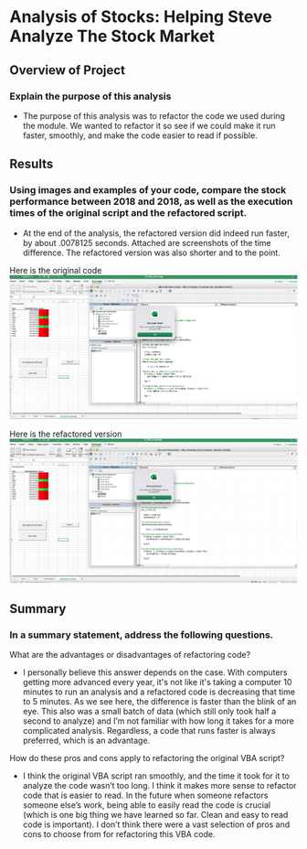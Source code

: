 # Analysis of Stocks: Helping Steve Analyze The Stock Market
## Overview of Project
### Explain the purpose of this analysis

- The purpose of this analysis was to refactor the code we used during the module. We wanted to refactor it so see if we could make it run faster, smoothly, and make the code easier to read if possible.  
## Results
### Using images and examples of your code, compare the stock performance between 2018 and 2018, as well as the execution times of the original script and the refactored script.

- At the end of the analysis, the refactored version did indeed run faster, by about .0078125 seconds. Attached are screenshots of the time difference. The refactored version was also shorter and to the point. 

Here is the original code
![VBA Challenge 2018](https://github.com/jgarciat1/stock-analysis/blob/main/VBA_Challenge_2018.png)

Here is the refactored version
![Refactored VBA Challenge 2018](https://github.com/jgarciat1/stock-analysis/blob/main/Refactored_VBA_Challenge_2018.png)

## Summary
### In a summary statement, address the following questions.

What are the advantages or disadvantages of refactoring code?
- I personally believe this answer depends on the case. With computers getting more advanced every year, it's not like it's taking a computer 10 minutes to run an analysis and a refactored code is decreasing that time to 5 minutes. As we see here, the difference is faster than the blink of an eye. This also was a small batch of data (which still only took half a second to analyze) and I’m not familiar with how long it takes for a more complicated analysis. Regardless, a code that runs faster is always preferred, which is an advantage. 

How do these pros and cons apply to refactoring the original VBA script?
- I think the original VBA script ran smoothly, and the time it took for it to analyze the code wasn’t too long. I think it makes more sense to refactor code that is easier to read. In the future when someone refactors someone else’s work, being able to easily read the code is crucial (which is one big thing we have learned so far. Clean and easy to read code is important). I don’t think there were a vast selection of pros and cons to choose from for refactoring this VBA code. 
